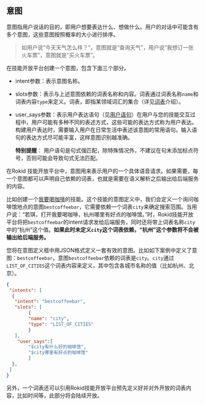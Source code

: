 ## 意图
意图指用户说话的目的，即用户想要表达什么、想做什么。用户的对话中可能含有多个意图，这些意图按照概率的大小进行排序。

>  如用户说“今天天气怎么样？”，意图就是“查询天气”，用户说“我想订一张火车票”，意图就是“买火车票”。

在技能开放平台创建一个意图，包含下面三个部分。
- intent参数：表示意图名称。

- slots参数：表示与上述意图依赖的词表名称和内容。词表通过词表名称`name`和词表内容`type`来定义。词表，即指某领域词汇的集合（详见[词表](word-list.md)介绍）。

- user_says参数：表示用户表达语句（见[用户语句](usersays.md)）在用户与您的技能交互过程中，用户可能有多种不同的表述方式，这些可能的表达方式称为用户表达。构建用户表达时，需要输入用户在日常生活中表述该意图的常用语句。输入语句的表达方式尽可能丰富，这样意图识别越准确。

  **特别提醒**： 用户语句是句式强匹配，除特殊情况外，不建议在句末添加标点符号，否则可能会导致句式无法匹配。

在Rokid 技能开放平台中，意图用来表示用户的一个具体语音请求。如果需要，每一个意图都可以声明自己依赖的词表，也就是需要在语义解析之后输出给后端服务的内容。

比如创建一个[我要喝咖啡](https://github.com/Rokid/rokid-skill-sample/tree/master/rokid-skill-sample-js-tastecoffee)的技能。这个技能的意图定义中，我们会定义一个询问咖啡馆地点的意图`bestcoffeebar`，它需要依赖一个词表`city`来确定搜索范围。当用户说：“若琪，打开我要喝咖啡，杭州哪里有好点的咖啡馆。”时，Rokid技能开放平台将把`bestcoffeebar`的intent请求发给后端服务，同时还将带上词表名称`city`中的“杭州”这个值。**如果此时未定义`city`这个词表依赖，“杭州”这个参数将不会被输出给后端服务。**

您将在意图定义框中用JSON格式定义一套有效的意图。比如如下案例中定义了意图：`bestcoffeebar`，意图`bestcoffeebar`依赖的词表是`city`。`city`通过`LIST_OF_CITIES`这个词表内容来定义，其中包含各城市名称的值（比如杭州、北京）。

```json
{
 "intents": [
  {
   "intent": "bestcoffeebar",
   "slots": [
        {
        "name": "city",
        "type": "LIST_OF_CITIES"
        }
   ],
    "user_says":[
        "$city有什么好的咖啡馆",
        "$city哪里有好点的咖啡馆"
        ]
  },
 ]
}
```



另外，一个词表还可以引用Rokid技能开放平台预先定义好并对外开放的词表内容，比如时间等，此部分将会陆续开放。